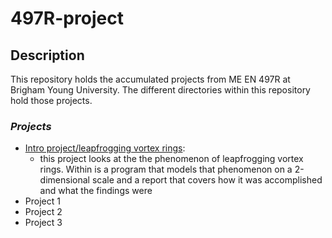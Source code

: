 # 497R-project

## Description

This repository holds the accumulated projects from ME EN 497R at Brigham Young University. The different directories within this repository hold those projects.

### _Projects_

- [Intro project/leapfrogging vortex rings](../intro-project):
  - this project looks at the the phenomenon of leapfrogging vortex rings. Within is a program that models that phenomenon on a 2-dimensional scale and a report that covers how it was accomplished and what the findings were
- Project 1
- Project 2
- Project 3
